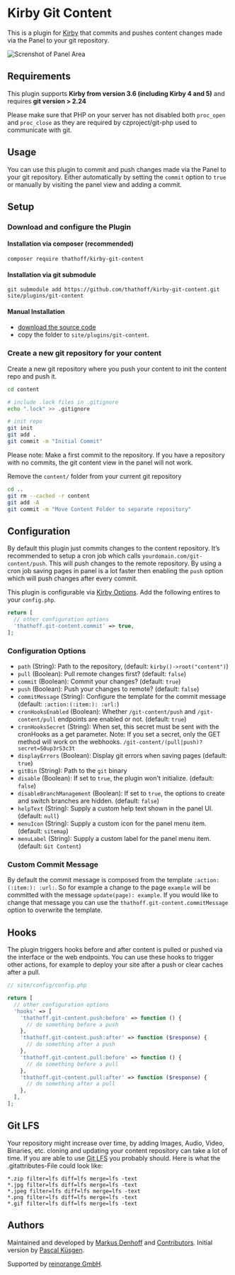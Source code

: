 # Kirby Git Content

This is a plugin for [Kirby](http://getkirby.com/) that commits and pushes content changes made via the Panel to your git repository.

![Screnshot of Panel Area](/.github/screenshot.png?raw=true)

## Requirements

This plugin supports **Kirby from version 3.6 (including Kirby 4 and 5)** and requires **git version > 2.24**

Please make sure that PHP on your server has not disabled both `proc_open` and `proc_close` as they are required
by czproject/git-php used to communicate with git.

## Usage

You can use this plugin to commit and push changes made via the Panel to your git repository. Either automatically
by setting the `commit` option to `true` or manually by visiting the panel view and adding a commit.

## Setup

### Download and configure the Plugin

#### Installation via composer (recommended)

`composer require thathoff/kirby-git-content`

#### Installation via git submodule

`git submodule add https://github.com/thathoff/kirby-git-content.git site/plugins/git-content`

#### Manual Installation
- [download the source code](https://github.com/thathoff/kirby-git-content/archive/master.zip)
- copy the folder to `site/plugins/git-content`.


### Create a new git repository for your content

Create a new git repository where you push your content to init the content repo and push it.

```bash
cd content

# include .lock files in .gitignore
echo ".lock" >> .gitignore

# init repo
git init
git add .
git commit -m "Initial Commit"
```

Please note: Make a first commit to the repository. If you have a repository with no commits, the git content view
in the panel will not work.

Remove the `content/` folder from your current git repository

```bash
cd ..
git rm --cached -r content
git add -A
git commit -m "Move Content Folder to separate repository"
```

## Configuration

By default this plugin just commits changes to the content repository. It’s recommended to setup a cron job
which calls `yourdomain.com/git-content/push`. This will push changes to the remote repository. By using a cron job
saving pages in panel is a lot faster then enabling the `push` option which will push changes after every commit.

This plugin is configurable via [Kirby Options](https://getkirby.com/docs/guide/configuration). Add the following entires to your `config.php`.

```php
return [
  // other configuration options
  'thathoff.git-content.commit' => true,
];
```

### Configuration Options

- `path` (String): Path to the repository, (default: `kirby()->root("content")`)
- `pull` (Boolean): Pull remote changes first? (default: `false`)
- `commit` (Boolean): Commit your changes? (default: `true`)
- `push` (Boolean): Push your changes to remote? (default: `false`)
- `commitMessage` (String): Configure the template for the commit message (default: `:action:(:item:): :url:`)
- `cronHooksEnabled` (Boolean): Whether `/git-content/push` and `/git-content/pull` endpoints are enabled or not. (default: `true`)
- `cronHooksSecret` (String): When set, this secret must be sent with the cronHooks as a get parameter.  Note: If you set
  a secret, only the GET method will work on the webhooks.   `/git-content/(pull|push)?secret=S0up3rS3c3t`
- `displayErrors` (Boolean): Display git errors when saving pages (default: `true`)
- `gitBin` (String): Path to the `git` binary
- `disable` (Boolean): If set to `true`, the plugin won't initialize. (default: `false`)
- `disableBranchManagement` (Boolean): If set to `true`, the options to create and switch branches are hidden. (default: `false`)
- `helpText` (String): Supply a custom help text shown in the panel UI. (default: `null`)
- `menuIcon` (String): Supply a custom icon for the panel menu item. (default: `sitemap`)
- `menuLabel` (String): Supply a custom label for the panel menu item. (default: `Git Content`)

### Custom Commit Message

By default the commit message is composed from the template `:action:(:item:): :url:`. So for example a change to
the page `example` will be committed with the message `update(page): example`. If you would like to change that
message you can use the `thathoff.git-content.commitMessage` option to overwrite the template.

## Hooks

The plugin triggers hooks before and after content is pulled or pushed via the interface or the web endpoints.
You can use these hooks to trigger other actions, for example to deploy your site after a push or clear caches
after a pull.

```php
// site/config/config.php

return [
  // other configuration options
  'hooks' => [
    'thathoff.git-content.push:before' => function () {
      // do something before a push
    },
    'thathoff.git-content.push:after' => function ($response) {
      // do something after a push
    },
    'thathoff.git-content.pull:before' => function () {
      // do something before a pull
    },
    'thathoff.git-content.pull:after' => function ($response) {
      // do something after a pull
    },
  ],
];
```

## Git LFS
Your repository might increase over time, by adding Images, Audio, Video, Binaries, etc.
cloning and updating your content repository can take a lot of time. If you are able to use
[Git LFS](https://git-lfs.github.com/) you probably should. Here is what the .gitattributes-File could look like:

```
*.zip filter=lfs diff=lfs merge=lfs -text
*.jpg filter=lfs diff=lfs merge=lfs -text
*.jpeg filter=lfs diff=lfs merge=lfs -text
*.png filter=lfs diff=lfs merge=lfs -text
*.gif filter=lfs diff=lfs merge=lfs -text
```

## Authors

Maintained and developed by [Markus Denhoff](https://markus.denhoff.com) and [Contributors](https://github.com/thathoff/kirby-git-content/graphs/contributors). Initial version by [Pascal Küsgen](https://github.com/Pascalmh).

Supported by [reinorange GmbH](https://reinorange.com).
